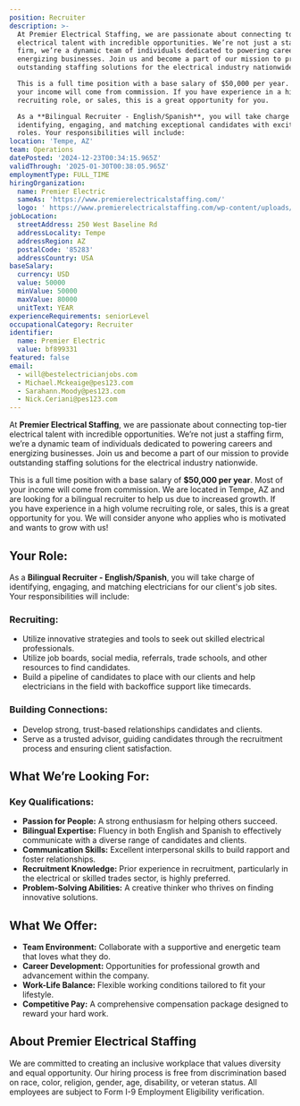 ```yaml
---
position: Recruiter
description: >-
  At Premier Electrical Staffing, we are passionate about connecting top-tier
  electrical talent with incredible opportunities. We’re not just a staffing
  firm, we’re a dynamic team of individuals dedicated to powering careers and
  energizing businesses. Join us and become a part of our mission to provide
  outstanding staffing solutions for the electrical industry nationwide.

  This is a full time position with a base salary of $50,000 per year. Most of
  your income will come from commission. If you have experience in a high volume
  recruiting role, or sales, this is a great opportunity for you.

  As a **Bilingual Recruiter - English/Spanish**, you will take charge of
  identifying, engaging, and matching exceptional candidates with exciting
  roles. Your responsibilities will include:
location: 'Tempe, AZ'
team: Operations
datePosted: '2024-12-23T00:34:15.965Z'
validThrough: '2025-01-30T00:38:05.965Z'
employmentType: FULL_TIME
hiringOrganization:
  name: Premier Electric
  sameAs: 'https://www.premierelectricalstaffing.com/'
  logo: ' https://www.premierelectricalstaffing.com/wp-content/uploads/2020/05/Premier-Electrical-Staffing-logo.png'
jobLocation:
  streetAddress: 250 West Baseline Rd
  addressLocality: Tempe
  addressRegion: AZ
  postalCode: '85283'
  addressCountry: USA
baseSalary:
  currency: USD
  value: 50000
  minValue: 50000
  maxValue: 80000
  unitText: YEAR
experienceRequirements: seniorLevel
occupationalCategory: Recruiter
identifier:
  name: Premier Electric
  value: bf899331
featured: false
email:
  - will@bestelectricianjobs.com
  - Michael.Mckeaige@pes123.com
  - Sarahann.Moody@pes123.com
  - Nick.Ceriani@pes123.com
---
```


At **Premier Electrical Staffing**, we are passionate about connecting top-tier electrical talent with incredible opportunities. We’re not just a staffing firm, we’re a dynamic team of individuals dedicated to powering careers and energizing businesses. Join us and become a part of our mission to provide outstanding staffing solutions for the electrical industry nationwide.

This is a full time position with a base salary of **$50,000 per year**. Most of your income will come from commission. We are located in Tempe, AZ and are looking for a bilingual recruiter to help us due to increased growth. If you have experience in a high volume recruiting role, or sales, this is a great opportunity for you. We will consider anyone who applies who is motivated and wants to grow with us!

## **Your Role:**
As a **Bilingual Recruiter - English/Spanish**, you will take charge of identifying, engaging, and matching electricians for our client's job sites. Your responsibilities will include:

### **Recruiting:**
- Utilize innovative strategies and tools to seek out skilled electrical professionals.
- Utilize job boards, social media, referrals, trade schools, and other resources to find candidates.
- Build a pipeline of candidates to place with our clients and help electricians in the field with backoffice support like timecards.

### **Building Connections:**
- Develop strong, trust-based relationships candidates and clients.
- Serve as a trusted advisor, guiding candidates through the recruitment process and ensuring client satisfaction.

## **What We’re Looking For:**

### **Key Qualifications:**
- **Passion for People:** A strong enthusiasm for helping others succeed.
- **Bilingual Expertise:** Fluency in both English and Spanish to effectively communicate with a diverse range of candidates and clients.
- **Communication Skills:** Excellent interpersonal skills to build rapport and foster relationships.
- **Recruitment Knowledge:** Prior experience in recruitment, particularly in the electrical or skilled trades sector, is highly preferred.
- **Problem-Solving Abilities:** A creative thinker who thrives on finding innovative solutions.

## **What We Offer:**

- **Team Environment:** Collaborate with a supportive and energetic team that loves what they do.
- **Career Development:** Opportunities for professional growth and advancement within the company.
- **Work-Life Balance:** Flexible working conditions tailored to fit your lifestyle.
- **Competitive Pay:** A comprehensive compensation package designed to reward your hard work.

## **About Premier Electrical Staffing**
We are committed to creating an inclusive workplace that values diversity and equal opportunity. Our hiring process is free from discrimination based on race, color, religion, gender, age, disability, or veteran status. All employees are subject to Form I-9 Employment Eligibility verification.
